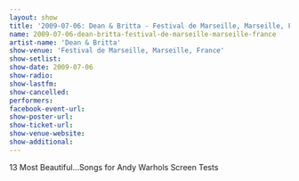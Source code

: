 ```yaml
---
layout: show
title: '2009-07-06: Dean & Britta - Festival de Marseille, Marseille, France'
name: 2009-07-06-dean-britta-festival-de-marseille-marseille-france
artist-name: 'Dean & Britta'
show-venue: 'Festival de Marseille, Marseille, France'
show-setlist: 
show-date: 2009-07-06
show-radio: 
show-lastfm: 
show-cancelled: 
performers: 
facebook-event-url: 
show-poster-url: 
show-ticket-url: 
show-venue-website: 
show-additional: 
---
```


13 Most Beautiful...Songs for Andy Warhols Screen Tests